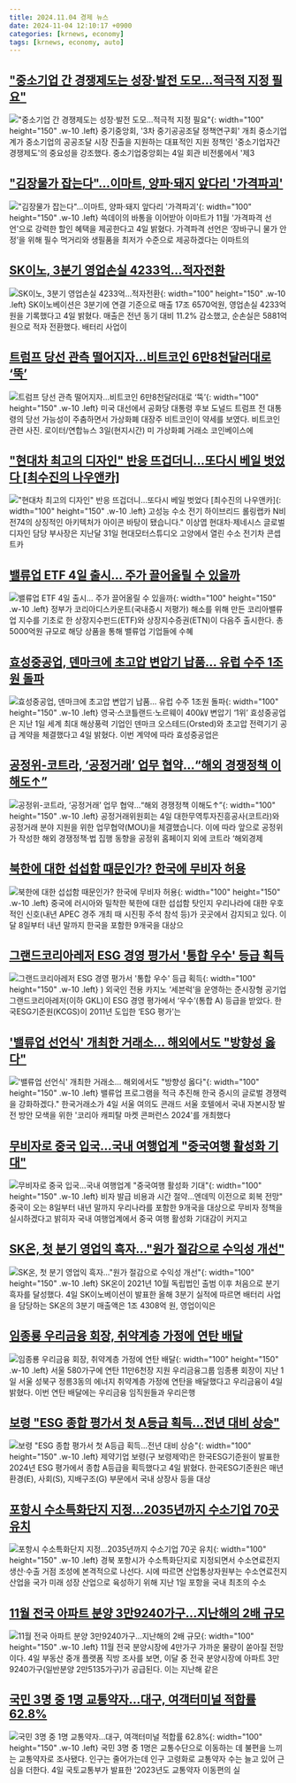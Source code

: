 ```yaml
---
title: 2024.11.04 경제 뉴스
date: 2024-11-04 12:10:17 +0900
categories: [krnews, economy]
tags: [krnews, economy, auto]
---
```

## ["중소기업 간 경쟁제도는 성장·발전 도모…적극적 지정 필요"](https://n.news.naver.com/mnews/article/001/0015023705)

!["중소기업 간 경쟁제도는 성장·발전 도모…적극적 지정 필요"](https://mimgnews.pstatic.net/image/origin/001/2024/11/04/15023705.jpg?type=nf220_150){: width="100" height="150" .w-10 .left}
중기중앙회, '3차 중기공공조달 정책연구회' 개최 중소기업계가 중소기업의 공공조달 시장 진출을 지원하는 대표적인 지원 정책인 '중소기업자간 경쟁제도'의 중요성을 강조했다. 중소기업중앙회는 4일 회관 비전룸에서 '제3

## ["김장물가 잡는다"…이마트, 양파·돼지 앞다리 '가격파괴'](https://n.news.naver.com/mnews/article/277/0005494327)

!["김장물가 잡는다"…이마트, 양파·돼지 앞다리 '가격파괴'](https://mimgnews.pstatic.net/image/origin/277/2024/11/04/5494327.jpg?type=nf220_150){: width="100" height="150" .w-10 .left}
쓱데이의 바통을 이어받아 이마트가 11월 '가격파격 선언'으로 강력한 할인 혜택을 제공한다고 4일 밝혔다. 가격파격 선언은 ‘장바구니 물가 안정’을 위해 필수 먹거리와 생필품을 최저가 수준으로 제공하겠다는 이마트의

## [SK이노, 3분기 영업손실 4233억…적자전환](https://n.news.naver.com/mnews/article/031/0000881771)

![SK이노, 3분기 영업손실 4233억…적자전환](https://mimgnews.pstatic.net/image/origin/031/2024/11/04/881771.jpg?type=nf220_150){: width="100" height="150" .w-10 .left}
SK이노베이션은 3분기에 연결 기준으로 매출 17조 6570억원, 영업손실 4233억원을 기록했다고 4일 밝혔다. 매출은 전년 동기 대비 11.2% 감소했고, 순손실은 5881억원으로 적자 전환했다. 배터리 사업이

## [트럼프 당선 관측 떨어지자…비트코인 6만8천달러대로 ‘뚝’](https://n.news.naver.com/mnews/article/022/0003982425)

![트럼프 당선 관측 떨어지자…비트코인 6만8천달러대로 ‘뚝’](https://mimgnews.pstatic.net/image/origin/022/2024/11/04/3982425.jpg?type=nf220_150){: width="100" height="150" .w-10 .left}
미국 대선에서 공화당 대통령 후보 도널드 트럼프 전 대통령의 당선 가능성이 주춤하면서 가상화폐 대장주 비트코인이 약세를 보였다. 비트코인 관련 사진. 로이터/연합뉴스 3일(현지시간) 미 가상화폐 거래소 코인베이스에

## ["현대차 최고의 디자인" 반응 뜨겁더니…또다시 베일 벗었다 [최수진의 나우앤카]](https://n.news.naver.com/mnews/article/015/0005052418)

!["현대차 최고의 디자인" 반응 뜨겁더니…또다시 베일 벗었다 [최수진의 나우앤카]](https://mimgnews.pstatic.net/image/origin/015/2024/11/03/5052418.jpg?type=nf220_150){: width="100" height="150" .w-10 .left}
고성능 수소 전기 하이브리드 롤링랩카 N비전74의 상징적인 아키텍처가 아이콘 바탕이 됐습니다." 이상엽 현대차·제네시스 글로벌 디자인 담당 부사장은 지난달 31일 현대모터스튜디오 고양에서 열린 수소 전기차 콘셉트카

## [밸류업 ETF 4일 출시… 주가 끌어올릴 수 있을까](https://n.news.naver.com/mnews/article/022/0003982184)

![밸류업 ETF 4일 출시… 주가 끌어올릴 수 있을까](https://mimgnews.pstatic.net/image/origin/022/2024/11/03/3982184.jpg?type=nf220_150){: width="100" height="150" .w-10 .left}
정부가 코리아디스카운트(국내증시 저평가) 해소를 위해 만든 코리아밸류업 지수를 기초로 한 상장지수펀드(ETF)와 상장지수증권(ETN)이 다음주 출시한다. 총 5000억원 규모로 해당 상품을 통해 밸류업 기업들에 수혜

## [효성중공업, 덴마크에 초고압 변압기 납품… 유럽 수주 1조원 돌파](https://n.news.naver.com/mnews/article/366/0001029336)

![효성중공업, 덴마크에 초고압 변압기 납품… 유럽 수주 1조원 돌파](https://mimgnews.pstatic.net/image/origin/366/2024/11/04/1029336.jpg?type=nf220_150){: width="100" height="150" .w-10 .left}
영국·스코틀랜드·노르웨이 400㎸ 변압기 ‘1위’ 효성중공업은 지난 1일 세계 최대 해상풍력 기업인 덴마크 오스테드(Orsted)와 초고압 전력기기 공급 계약을 체결했다고 4일 밝혔다. 이번 계약에 따라 효성중공업은

## [공정위-코트라, ‘공정거래’ 업무 협약…“해외 경쟁정책 이해도↑”](https://n.news.naver.com/mnews/article/056/0011831106)

![공정위-코트라, ‘공정거래’ 업무 협약…“해외 경쟁정책 이해도↑”](https://mimgnews.pstatic.net/image/origin/056/2024/11/04/11831106.jpg?type=nf220_150){: width="100" height="150" .w-10 .left}
공정거래위원회는 4일 대한무역투자진흥공사(코트라)와 공정거래 분야 지원을 위한 업무협약(MOU)을 체결했습니다. 이에 따라 앞으로 공정위가 작성한 해외 경쟁정책·법 집행 동향을 공정위 홈페이지 외에 코트라 ‘해외경제

## [북한에 대한 섭섭함 때문인가? 한국에 무비자 허용](https://n.news.naver.com/mnews/article/088/0000912979)

![북한에 대한 섭섭함 때문인가? 한국에 무비자 허용](https://mimgnews.pstatic.net/image/origin/088/2024/11/03/912979.jpg?type=nf220_150){: width="100" height="150" .w-10 .left}
중국에 러시아와 밀착한 북한에 대한 섭섭함 탓인지 우리나라에 대한 우호적인 신호(내년 APEC 경주 개최 때 시진핑 주석 참석 등)가 곳곳에서 감지되고 있다. 이달 8일부터 내년 말까지 한국을 포함한 9개국을 대상으

## [그랜드코리아레저 ESG 경영 평가서 '통합 우수' 등급 획득](https://n.news.naver.com/mnews/article/018/0005876721)

![그랜드코리아레저 ESG 경영 평가서 '통합 우수' 등급 획득](https://mimgnews.pstatic.net/image/origin/018/2024/11/04/5876721.jpg?type=nf220_150){: width="100" height="150" .w-10 .left}
) 외국인 전용 카지노 ‘세븐럭’을 운영하는 준시장형 공기업 그랜드코리아레저(이하 GKL)이 ESG 경영 평가에서 ‘우수’(통합 A) 등급을 받았다. 한국ESG기준원(KCGS)이 2011년 도입한 ‘ESG 평가’는

## ['밸류업 선언식' 개최한 거래소… 해외에서도 "방향성 옳다"](https://n.news.naver.com/mnews/article/008/0005109511)

!['밸류업 선언식' 개최한 거래소… 해외에서도 "방향성 옳다"](https://mimgnews.pstatic.net/image/origin/008/2024/11/04/5109511.jpg?type=nf220_150){: width="100" height="150" .w-10 .left}
밸류업 프로그램을 적극 추진해 한국 증시의 글로벌 경쟁력을 강화하겠다." 한국거래소가 4일 서울 여의도 콘래드 서울 호텔에서 국내 자본시장 발전 방안 모색을 위한 '코리아 캐피탈 마켓 콘퍼런스 2024'를 개최했다

## [무비자로 중국 입국…국내 여행업계 "중국여행 활성화 기대"](https://n.news.naver.com/mnews/article/001/0015022557)

![무비자로 중국 입국…국내 여행업계 "중국여행 활성화 기대"](https://mimgnews.pstatic.net/image/origin/001/2024/11/03/15022557.jpg?type=nf220_150){: width="100" height="150" .w-10 .left}
비자 발급 비용과 시간 절약…엔데믹 이전으로 회복 전망" 중국이 오는 8일부터 내년 말까지 우리나라를 포함한 9개국을 대상으로 무비자 정책을 실시하겠다고 밝히자 국내 여행업계에서 중국 여행 활성화 기대감이 커지고

## [SK온, 첫 분기 영업익 흑자…"원가 절감으로 수익성 개선"](https://n.news.naver.com/mnews/article/011/0004410640)

![SK온, 첫 분기 영업익 흑자…"원가 절감으로 수익성 개선"](https://mimgnews.pstatic.net/image/origin/011/2024/11/04/4410640.jpg?type=nf220_150){: width="100" height="150" .w-10 .left}
SK온이 2021년 10월 독립법인 출범 이후 처음으로 분기 흑자를 달성했다. 4일 SK이노베이션이 발표한 올해 3분기 실적에 따르면 배터리 사업을 담당하는 SK온의 3분기 매출액은 1조 4308억 원, 영업이익은

## [임종룡 우리금융 회장, 취약계층 가정에 연탄 배달](https://n.news.naver.com/mnews/article/001/0015024199)

![임종룡 우리금융 회장, 취약계층 가정에 연탄 배달](https://mimgnews.pstatic.net/image/origin/001/2024/11/04/15024199.jpg?type=nf220_150){: width="100" height="150" .w-10 .left}
서울 580가구에 연탄 11만6천장 지원 우리금융그룹 임종룡 회장이 지난 1일 서울 성북구 정릉3동의 에너지 취약계층 가정에 연탄을 배달했다고 우리금융이 4일 밝혔다. 이번 연탄 배달에는 우리금융 임직원들과 우리은행

## [보령 "ESG 종합 평가서 첫 A등급 획득…전년 대비 상승"](https://n.news.naver.com/mnews/article/003/0012882020)

![보령 "ESG 종합 평가서 첫 A등급 획득…전년 대비 상승"](https://mimgnews.pstatic.net/image/origin/003/2024/11/04/12882020.jpg?type=nf220_150){: width="100" height="150" .w-10 .left}
제약기업 보령(구 보령제약)은 한국ESG기준원이 발표한 2024년 ESG 평가에서 종합 A등급을 획득했다고 4일 밝혔다. 한국ESG기준원은 매년 환경(E), 사회(S), 지배구조(G) 부문에서 국내 상장사 등을 대상

## [포항시 수소특화단지 지정…2035년까지 수소기업 70곳 유치](https://n.news.naver.com/mnews/article/005/0001735820)

![포항시 수소특화단지 지정…2035년까지 수소기업 70곳 유치](https://mimgnews.pstatic.net/image/origin/005/2024/11/03/1735820.jpg?type=nf220_150){: width="100" height="150" .w-10 .left}
경북 포항시가 수소특화단지로 지정되면서 수소연료전지 생산·수출 거점 조성에 본격적으로 나선다. 시에 따르면 산업통상자원부는 수소연료전지산업을 국가 미래 성장 산업으로 육성하기 위해 지난 1일 포항을 국내 최초의 수소

## [11월 전국 아파트 분양 3만9240가구…지난해의 2배 규모](https://n.news.naver.com/mnews/article/028/0002714470)

![11월 전국 아파트 분양 3만9240가구…지난해의 2배 규모](https://mimgnews.pstatic.net/image/origin/028/2024/11/04/2714470.jpg?type=nf220_150){: width="100" height="150" .w-10 .left}
11월 전국 분양시장에 4만가구 가까운 물량이 쏟아질 전망이다. 4일 부동산 중개 플랫폼 직방 조사를 보면, 이달 중 전국 분양시장에 아파트 3만9240가구(일반분양 2만5135가구)가 공급된다. 이는 지난해 같은

## [국민 3명 중 1명 교통약자…대구, 여객터미널 적합률 62.8%](https://n.news.naver.com/mnews/article/088/0000913075)

![국민 3명 중 1명 교통약자…대구, 여객터미널 적합률 62.8%](https://mimgnews.pstatic.net/image/origin/088/2024/11/04/913075.jpg?type=nf220_150){: width="100" height="150" .w-10 .left}
국민 3명 중 1명은 교통수단으로 이동하는 데 불편을 느끼는 교통약자로 조사됐다. 인구는 줄어가는데 인구 고령화로 교통약자 수는 늘고 있어 근심을 더한다. 4일 국토교통부가 발표한 '2023년도 교통약자 이동편의 실


